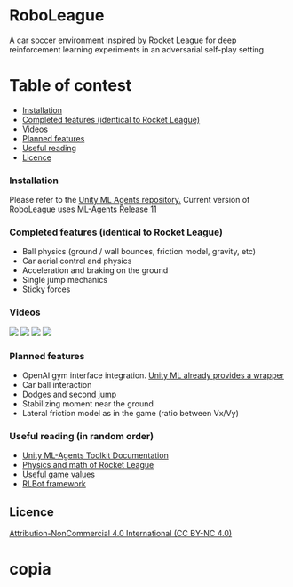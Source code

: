 # RoboLeague
A car soccer environment inspired by Rocket League for deep reinforcement learning experiments in an adversarial self-play setting.

# Table of contest
- [Installation](#installation)
- [Completed features (identical to Rocket League)](#completed-features-identical-to-rocket-league)
- [Videos](#videos)
- [Planned features](#planned-features)
- [Useful reading](#useful-reading-in-random-order)
- [Licence](#licence)

### Installation
Please refer to the [Unity ML Agents repository.](https://github.com/Unity-Technologies/ml-agents) Current version of RoboLeague uses [ML-Agents Release 11](https://github.com/Unity-Technologies/ml-agents/releases/tag/release_11)

### Completed features (identical to Rocket League)
* Ball physics (ground / wall bounces, friction model, gravity, etc)
* Car aerial control and physics
* Acceleration and braking on the ground
* Single jump mechanics
* Sticky forces

### Videos
![](https://github.com/roboserg/RoboLeague/blob/master/airdribble.gif)
![](https://github.com/roboserg/RoboLeague/blob/master/Goal.gif) 
![](https://github.com/roboserg/RoboLeague/blob/master/driving.gif)
![](https://github.com/roboserg/RoboLeague/blob/master/obstacle.gif)

### Planned features
* OpenAI gym interface integration. [Unity ML already provides a wrapper](https://github.com/Unity-Technologies/ml-agents/tree/master/gym-unity)
* Car ball interaction
* Dodges and second jump
* Stabilizing moment near the ground
* Lateral friction model as in the game (ratio between Vx/Vy)

### Useful reading (in random order)
* [Unity ML-Agents Toolkit Documentation](https://github.com/Unity-Technologies/ml-agents/tree/master/docs)
* [Physics and math of Rocket League](https://samuelpmish.github.io/notes/RocketLeague)
* [Useful game values](https://github.com/RLBot/RLBot/wiki/Useful-Game-Values)
* [RLBot framework](https://github.com/RLBot/RLBot)

## Licence 
[Attribution-NonCommercial 4.0 International (CC BY-NC 4.0)](https://creativecommons.org/licenses/by-nc/4.0/)
# copia
